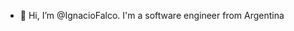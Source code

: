 - 👋 Hi, I’m @IgnacioFalco. I'm a software engineer from Argentina


<!---
IgnacioFalco/IgnacioFalco is a ✨ special ✨ repository because its `README.md` (this file) appears on your GitHub profile.
You can click the Preview link to take a look at your changes.
--->
